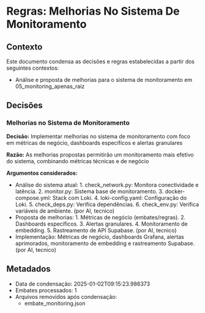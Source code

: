 # Regras: Melhorias No Sistema De Monitoramento

## Contexto

Este documento condensa as decisões e regras estabelecidas a partir dos seguintes contextos:

- Análise e proposta de melhorias para o sistema de monitoramento em 05_monitoring_apenas_raiz

## Decisões

### Melhorias no Sistema de Monitoramento

**Decisão:** Implementar melhorias no sistema de monitoramento com foco em métricas de negócio, dashboards específicos e alertas granulares

**Razão:** As melhorias propostas permitirão um monitoramento mais efetivo do sistema, combinando métricas técnicas e de negócio

**Argumentos considerados:**

- Análise do sistema atual: 1. check_network.py: Monitora conectividade e latência. 2. monitor.py: Sistema base de monitoramento. 3. docker-compose.yml: Stack com Loki. 4. loki-config.yaml: Configuração do Loki. 5. check_deps.py: Verifica dependências. 6. check_env.py: Verifica variáveis de ambiente. (por AI, tecnico)
- Proposta de melhorias: 1. Métricas de negócio (embates/regras). 2. Dashboards específicos. 3. Alertas granulares. 4. Monitoramento de embedding. 5. Rastreamento de API Supabase. (por AI, tecnico)
- Implementação: Métricas de negócio, dashboards Grafana, alertas aprimorados, monitoramento de embedding e rastreamento Supabase. (por AI, tecnico)


## Metadados

- Data de condensação: 2025-01-02T09:15:23.986373
- Embates processados: 1
- Arquivos removidos após condensação:
  - embate_monitoring.json
